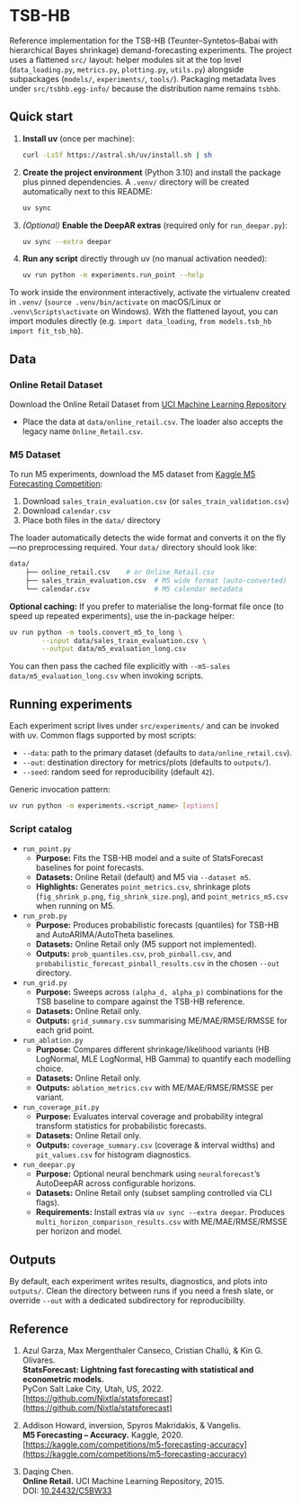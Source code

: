 # TSB-HB

Reference implementation for the TSB-HB (Teunter–Syntetos–Babai with hierarchical Bayes shrinkage) demand-forecasting experiments. The project uses a flattened `src/` layout: helper modules sit at the top level (`data_loading.py`, `metrics.py`, `plotting.py`, `utils.py`) alongside subpackages (`models/`, `experiments/`, `tools/`). Packaging metadata lives under `src/tsbhb.egg-info/` because the distribution name remains `tsbhb`.

## Quick start

1. **Install uv** (once per machine):

	 ```bash
	 curl -LsSf https://astral.sh/uv/install.sh | sh
	 ```

2. **Create the project environment** (Python 3.10) and install the package plus pinned dependencies. A `.venv/` directory will be created automatically next to this README:

	 ```bash
	 uv sync
	 ```

3. *(Optional)* **Enable the DeepAR extras** (required only for `run_deepar.py`):

	 ```bash
	 uv sync --extra deepar
	 ```

4. **Run any script** directly through uv (no manual activation needed):

	 ```bash
	 uv run python -m experiments.run_point --help
	 ```

To work inside the environment interactively, activate the virtualenv created in `.venv/` (`source .venv/bin/activate` on macOS/Linux or `.venv\Scripts\activate` on Windows). With the flattened layout, you can import modules directly (e.g. `import data_loading`, `from models.tsb_hb import fit_tsb_hb`).

## Data

### Online Retail Dataset

Download the Online Retail Dataset from [UCI Machine Learning Repository](https://archive.ics.uci.edu/dataset/352/online+retail)

- Place the data at `data/online_retail.csv`. The loader also accepts the legacy name `Online_Retail.csv`.

### M5 Dataset

To run M5 experiments, download the M5 dataset from [Kaggle M5 Forecasting Competition](https://www.kaggle.com/c/m5-forecasting-accuracy/data):

1. Download `sales_train_evaluation.csv` (or `sales_train_validation.csv`)
2. Download `calendar.csv`
3. Place both files in the `data/` directory

The loader automatically detects the wide format and converts it on the fly—no preprocessing required. Your `data/` directory should look like:

```bash
data/
	├── online_retail.csv    # or Online_Retail.csv
	├── sales_train_evaluation.csv  # M5 wide format (auto-converted)
	└── calendar.csv                # M5 calendar metadata
```

**Optional caching:** If you prefer to materialise the long-format file once (to speed up repeated experiments), use the in-package helper:

```bash
uv run python -m tools.convert_m5_to_long \
		--input data/sales_train_evaluation.csv \
		--output data/m5_evaluation_long.csv
```

You can then pass the cached file explicitly with `--m5-sales data/m5_evaluation_long.csv` when invoking scripts.

## Running experiments

Each experiment script lives under `src/experiments/` and can be invoked with uv. Common flags supported by most scripts:

- `--data`: path to the primary dataset (defaults to `data/online_retail.csv`).
- `--out`: destination directory for metrics/plots (defaults to `outputs/`).
- `--seed`: random seed for reproducibility (default `42`).

Generic invocation pattern:

```bash
uv run python -m experiments.<script_name> [options]
```

### Script catalog

- `run_point.py`
	- **Purpose:** Fits the TSB-HB model and a suite of StatsForecast baselines for point forecasts.
	- **Datasets:** Online Retail (default) and M5 via `--dataset m5`.
	- **Highlights:** Generates `point_metrics.csv`, shrinkage plots (`fig_shrink_p.png`, `fig_shrink_size.png`), and `point_metrics_m5.csv` when running on M5.
- `run_prob.py`
	- **Purpose:** Produces probabilistic forecasts (quantiles) for TSB-HB and AutoARIMA/AutoTheta baselines.
	- **Datasets:** Online Retail only (M5 support not implemented).
	- **Outputs:** `prob_quantiles.csv`, `prob_pinball.csv`, and `probabilistic_forecast_pinball_results.csv` in the chosen `--out` directory.
- `run_grid.py`
	- **Purpose:** Sweeps across `(alpha_d, alpha_p)` combinations for the TSB baseline to compare against the TSB-HB reference.
	- **Datasets:** Online Retail only.
	- **Outputs:** `grid_summary.csv` summarising ME/MAE/RMSE/RMSSE for each grid point.
- `run_ablation.py`
	- **Purpose:** Compares different shrinkage/likelihood variants (HB LogNormal, MLE LogNormal, HB Gamma) to quantify each modelling choice.
	- **Datasets:** Online Retail only.
	- **Outputs:** `ablation_metrics.csv` with ME/MAE/RMSE/RMSSE per variant.
- `run_coverage_pit.py`
	- **Purpose:** Evaluates interval coverage and probability integral transform statistics for probabilistic forecasts.
	- **Datasets:** Online Retail only.
	- **Outputs:** `coverage_summary.csv` (coverage & interval widths) and `pit_values.csv` for histogram diagnostics.
- `run_deepar.py`
	- **Purpose:** Optional neural benchmark using `neuralforecast`’s AutoDeepAR across configurable horizons.
	- **Datasets:** Online Retail only (subset sampling controlled via CLI flags).
	- **Requirements:** Install extras via `uv sync --extra deepar`. Produces `multi_horizon_comparison_results.csv` with ME/MAE/RMSE/RMSSE per horizon and model.

## Outputs

By default, each experiment writes results, diagnostics, and plots into `outputs/`. Clean the directory between runs if you need a fresh slate, or override `--out` with a dedicated subdirectory for reproducibility.

## Reference

1. Azul Garza, Max Mergenthaler Canseco, Cristian Challú, & Kin G. Olivares.  
   **StatsForecast: Lightning fast forecasting with statistical and econometric models.**  
   PyCon Salt Lake City, Utah, US, 2022.  
   [https://github.com/Nixtla/statsforecast](https://github.com/Nixtla/statsforecast)

2. Addison Howard, inversion, Spyros Makridakis, & Vangelis.  
   **M5 Forecasting – Accuracy.** Kaggle, 2020.  
   [https://kaggle.com/competitions/m5-forecasting-accuracy](https://kaggle.com/competitions/m5-forecasting-accuracy)

3. Daqing Chen.  
   **Online Retail.** UCI Machine Learning Repository, 2015.  
   DOI: [10.24432/C5BW33](https://doi.org/10.24432/C5BW33)
